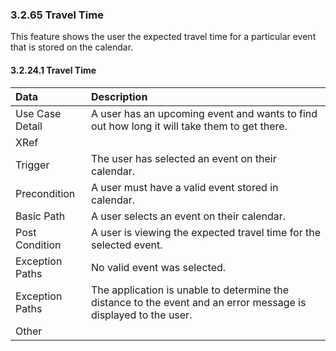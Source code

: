 ### 3.2.65 Travel Time
This feature shows the user the expected travel time for a particular event that is stored on the calendar.

#### 3.2.24.1 Travel Time

| Data          | Description |
|:--------------| :--------------|
|Use Case Detail| A user has an upcoming event and wants to find out how long it will take them to get there.|
|XRef           | |
|Trigger        | The user has selected an event on their calendar.|
|Precondition   | A user must have a valid event stored in calendar.|
|Basic Path     | A user selects an event on their calendar.|
|Post Condition | A user is viewing the expected travel time for the selected event.|
|Exception Paths| No valid event was selected.|
|Exception Paths| The application is unable to determine the distance to the event and an error message is displayed to the user.|
|Other          | |